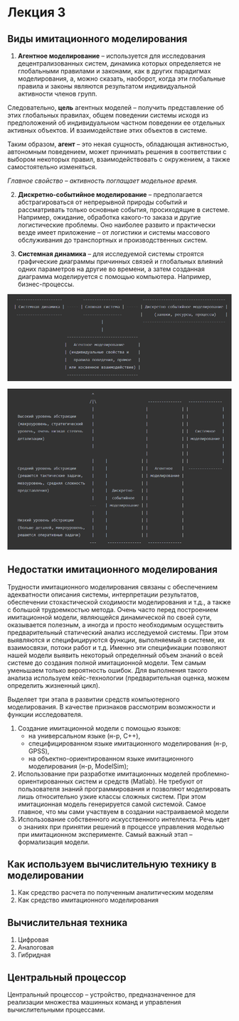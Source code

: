 # Лекция 3

## Виды имитационного моделирования

1. **Агентное моделирование** – используется для исследования децентрализованных систем, динамика которых определяется не глобальными правилами и законами, как в других парадигмах моделирования, а, можно сказать, наоборот, когда эти глобальные правила и законы являются результатом индивидуальной активности членов групп.

Следовательно, **цель** агентных моделей – получить представление об этих глобальных правилах, общем поведении системы исходя из предположений об индивидуальном частном поведении ее отдельных активных объектов. И взаимодействие этих объектов в системе.

Таким образом, **агент** – это некая сущность, обладающая активностью, автономным поведением, может принимать решения в соответствии с выбором некоторых правил, взаимодействовать с окружением, а также самостоятельно изменяться.

*Главное свойство – активность поглащает модельное время.*

2. **Дискретно-событийное моделирование** – предполагается абстрагироваться от непрерывной природы событий и рассматривать только основные события, просиходящие в системе. Например, ожидание, обработка какого-то заказа и другие логистические проблемы. Оно наиболее развито и практически везде имеет  приложение – от логистики и системы массового обслуживания до транспортных и производственных систем.

3. **Системная динамика** – для исследуемой системы строятся графические диаграммы причинных связей и глобальных влияний одних параметров на другие во времени, а затем созданная диаграмма моделируется с помощью компьютера. Например, бизнес-процессы.

![Часть 1](./inc/3_1.png)

![Часть 2](./inc/3_2.png)



## Недостатки имитационного моделирования

Трудности имитационного моделирования связаны с обеспечением адекватности описания системы, интерпретации результатов, обеспечении стохастической сходимости моделирования и т.д., а также с большой трудоемкостью метода. Очень часто перед построением имитационной модели, являющейся динамической по своей сути, оказывается полезным, а иногда и просто необходимым осуществить предварительный статический анализ исследуемой системы. При этом выявляются и специфицируются функции, выполняемый в системе, их взаимосвязи, потоки работ и т.д. Именно эти спецификации позволяют нашей модели выявить некоторый определнный объем знаний о всей системе до создания полной имитационной модели. Тем самым уменьшаем только вероятность ошибок. Для выполнения такого анализа используем кейс-технологии (предварительная оценка, можем определить жизненный цикл).

Выделяет три этапа в развитии средств компьютерного моделирования. В качестве признаков рассмотрим возможности и функции исследователя.

1. Создание имитационной модели с помощью языков:
    - на универсальном языке (н-р, C++),
    - специфицированном языке имитационного моделирования (н-р, GPSS),
    - на объектно-ориентированном языке имитационного моделирования (н-р, ModelSim);
2. Использование при разработке имитационных моделей проблемно-ориентированных систем и средств (Matlab). Не требуют от пользователя знаний программирования и позволяют моделировать лишь относительно узкие классы сложных систем. При этом имитационная модель генерируется самой системой. Самое главное, что мы сами участвуем в создании настраиваемой модели
3. Использование собственного искусственного интеллекта. Речь идет о знаниях при принятии решений в процессе управления моделью при имитационном эксперименте. Самый важный этап – формализация модели.




## Как используем вычислительную технику в моделировании

1. Как средство расчета по полученным аналитическим моделям
2. Как средство имитационного моделирования



## Вычислительная техника

1. Цифровая
2. Аналоговая
3. Гибридная




## Центральный процессор

Центральный процессор – устройство, предназначенное для реализации множества машинных команд и управления вычислительными процессами.
